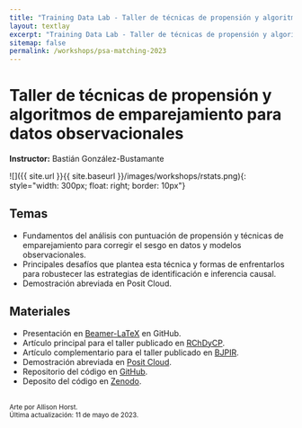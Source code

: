 ```yaml
---
title: "Training Data Lab - Taller de técnicas de propensión y algoritmos de emparejamiento para datos observacionales"
layout: textlay
excerpt: "Training Data Lab - Taller de técnicas de propensión y algoritmos de emparejamiento para datos observacionales"
sitemap: false
permalink: /workshops/psa-matching-2023
---
```


# Taller de técnicas de propensión y algoritmos de emparejamiento para datos observacionales

**Instructor:** Bastián González-Bustamante

![]({{ site.url }}{{ site.baseurl }}/images/workshops/rstats.png){: style="width: 300px; float: right; border: 10px"}

## Temas

- Fundamentos del análisis con puntuación de propensión y técnicas de emparejamiento para corregir el sesgo en datos y modelos observacionales.
- Principales desafíos que plantea esta técnica y formas de enfrentarlos para robustecer las estrategias de identificación e inferencia causal.
- Demostración abreviada en Posit Cloud.

## Materiales

- Presentación en <a href="https://github.com/bgonzalezbustamante/Public-Presentations/blob/main/2023/Beamer-PSA-Workshop-2023.pdf" target="_blank">Beamer-LaTeX</a> en GitHub.
- Artículo principal para el taller publicado en <a href="https://doi.org/10.7770/rchdcp-V13N2-art2907" target="_blank">RChDyCP</a>.
- Artículo complementario para el taller publicado en <a href="https://doi.org/10.1177/13691481221124850" target="_blank">BJPIR</a>.
- Demostración abreviada en <a href="https://posit.cloud/content/5958238" target="_blank">Posit Cloud</a>.
- Repositorio del código en <a href="https://github.com/bgonzalezbustamante/quant-methods-elites" target="_blank">GitHub</a>.
- Deposito del código en <a href="https://doi.org/10.5281/zenodo.6098061" target="_blank">Zenodo</a>.

<br />
<small>Arte por Allison Horst.</small><br />
<small>Última actualización: 11 de mayo de 2023.</small>
